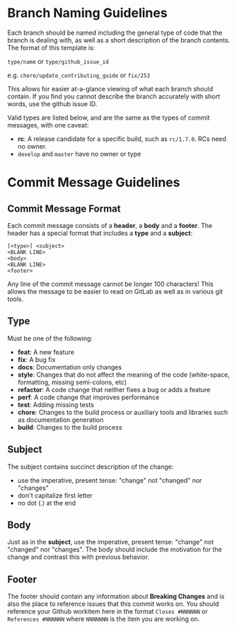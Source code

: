 # <a name="branch"></a> Branch Naming Guidelines

Each branch should be named including the general type of code that the branch is dealing with, as well as a short description of the branch contents. The format of this template is:

`type/name` or `type/github_issue_id`

e.g. `chore/update_contributing_guide` or `fix/253`

This allows for easier at-a-glance viewing of what each branch should contain. If you find you cannot describe the branch accurately with short words, use the github issue ID.

Valid types are listed below, and are the same as the types of commit messages, with one caveat:

* **rc**: A release candidate for a specific build, such as `rc/1.7.0`. RCs need no owner.
* `develop` and `master` have no owner or type

# <a name="commit"></a> Commit Message Guidelines

## Commit Message Format

Each commit message consists of a **header**, a **body** and a **footer**. The header has a special
format that includes a **type** and a **subject**:

```
[<type>] <subject>
<BLANK LINE>
<body>
<BLANK LINE>
<footer>
```

Any line of the commit message cannot be longer 100 characters! This allows the message to be easier
to read on GitLab as well as in various git tools.

## Type

Must be one of the following:

* **feat**: A new feature
* **fix**: A bug fix
* **docs**: Documentation only changes
* **style**: Changes that do not affect the meaning of the code (white-space, formatting, missing
  semi-colons, etc)
* **refactor**: A code change that neither fixes a bug or adds a feature
* **perf**: A code change that improves performance
* **test**: Adding missing tests
* **chore**: Changes to the build process or auxiliary tools and libraries such as documentation
  generation
* **build**: Changes to the build process

## Subject

The subject contains succinct description of the change:

* use the imperative, present tense: "change" not "changed" nor "changes"
* don't capitalize first letter
* no dot (.) at the end

## Body

Just as in the **subject**, use the imperative, present tense: "change" not "changed" nor "changes".
The body should include the motivation for the change and contrast this with previous behavior.

## Footer

The footer should contain any information about **Breaking Changes** and is also the place to
reference issues that this commit works on. You should reference your Github workitem here in the format `Closes #NNNNNN` or `References #NNNNNN` where `NNNNNNN` is the item you are working on.
